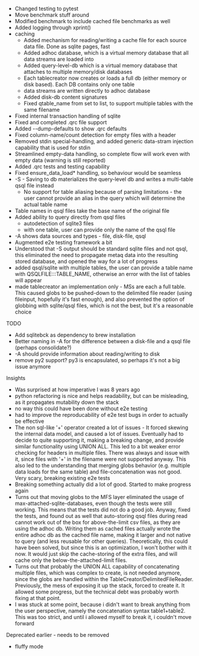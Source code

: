 
* Changed testing to pytest
* Move benchmark stuff around
* Modified benchmark to include cached file benchmarks as well
* Added logging through xprint()
* caching
  * Added mechanism for reading/writing a cache file for each source data file. Done as sqlite pages, fast
  * Added adhoc database, which is a virtual memory database that all data streams are loaded into
  * Added query-level-db which is a virtual memory database that attaches to multiple memory/disk databases
  * Each tablecreator now creates or loads a full db (either memory or disk based). Each DB contains only one table
  * data streams are written directly to adhoc database
  * Added disk-db content signatures
  * Fixed qtable_name from set to list, to support multiple tables with the same filename
* Fixed internal transaction handling of sqlite
* Fixed and completed .qrc file support
* Added --dump-defaults to show .qrc defaults
* Fixed column-name/count detection for empty files with a header
* Removed stdin special-handling, and added generic data-stram injection capability that is used for stdin
* Streamlined empty-data handling, so complete flow will work even with empty data (warning is still reported)
* Added .qrc tests and testing capability
* Fixed ensure_data_load* handling, so behaviour would be seamless
* -S - Saving to db materializes the query-level db and writes a multi-table qsql file instead
  * No support for table aliasing because of parsing limitations - the user cannot provide an alias in the query which will determine the actual table name
* Table names in qsql files take the base name of the original file
* Added ability to query directly from qsql files
  * autodetection of sqlite3 files
  * with one table, user can provide only the name of the qsql file
* -A shows data sources and types - file, disk-file, qsql
* Augmented e2e testing framework a bit
* Understood that -S output should be standard sqlite files and not qsql, this eliminated the need to propagate metaq data into the resulting stored database, and opened the way for a lot of progress
* added qsql/sqlite with multiple tables, the user can provide a table name with QSQLFILE:::TABLE_NAME, otherwise an error with the list of tables will appear
* made tablecreator an implementation only - MSs are each a full table. This caused globs to be pushed-down to the delimited file reader (using fileinput, hopefully it's fast enough), and also prevented the option of globbing with sqlite/qsql files, which is not the best, but it's a reasonable choice

TODO
* Add sqlitebck as dependency to brew installation
* Better naming in -A for the difference between a disk-file and a qsql file (perhaps consolidate?)
* -A should provide information about reading/writing to disk
* remove py2 support? py3 is encapsulated, so perhaps it's not a big issue anymore

Insights
* Was surprised at how imperative I was 8 years ago
* python refactoring is nice and helps readability, but can be misleading, as it propagates mutability down the stack
* no way this could have been done without e2e testing
* had to improve the reproducability of e2e test bugs in order to actually be effective
* The non sql-like '+' operator created a lot of issues - It forced skewing the internal data model, and caused a lot of issues. Eventually had to decide to quite supporting it, making a breaking change, and provide similar functionality using UNION ALL. This led to a bit weaker error checking for headers in multiple files. There was always and issue with it, since files with '+' in the filename were not supported anyway. This also led to the understanding that merging globs behavior (e.g. multiple data loads for the same table) and file-concatenation was not good. Very scary, breaking existing e2e tests
* Breaking something actually did a lot of good. Started to make progress again
* Turns out that moving globs to the MFS layer eliminated the usage of max-attached-sqlite-databases, even though the tests were still working. This means that the tests did not do a good job. Anyway, fixed the tests, and found out as well that auto-storing qsql files during read cannot work out of the box for above-the-limit csv files, as they are using the adhoc db. Writing them as cached files actually wrote the entire adhoc db as the cached file name, making it larger and not native to query (and less reusable for other queries). Theoretically, this could have been solved, but since this is an optimization, I won't bother with it now. It would just skip the cache-storing of the extra files, and will cache only the below-the-attached-limit files.
* Turns out that probably the UNION ALL capability of concatenating multiple files, which was complex to create, is not needed anymore, since the globs are handled within the TableCreator/DelimitedFileReader. Previously, the mess of exposing it up the stack, forced to create it. It allowed some progress, but the technical debt was probably worth fixing at that point.
* I was stuck at some point, because i didn't want to break anything from the user perspective, namely the concatenation syntax table1+table2. This was too strict, and until i allowed myself to break it, i couldn't move forward






Deprecated earlier - needs to be removed
* fluffy mode
